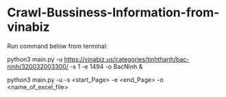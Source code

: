 # Crawl-Bussiness-Information-from-vinabiz
Run command below from terminal:

python3 main.py -u https://vinabiz.us/categories/tinhthanh/bac-ninh/320032003300/ -s 1 -e 1494  -o BacNinh &

python3 main.py -u <link> -s <start_Page> -e <end_Page> -o <name_of_excel_file>
